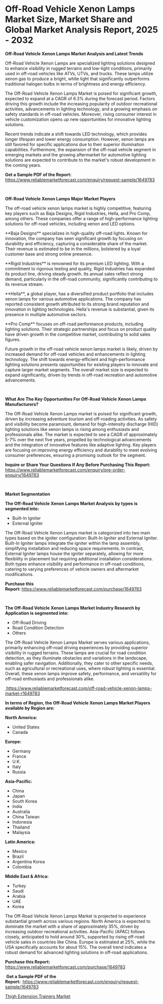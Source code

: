 <p><h1>Off-Road Vehicle Xenon Lamps Market Size, Market Share and Global Market Analysis Report, 2025 - 2032</h1></p><p><strong>Off-Road Vehicle Xenon Lamps Market Analysis and Latest Trends</strong></p>
<p><p>Off-Road Vehicle Xenon Lamps are specialized lighting solutions designed to enhance visibility in rugged terrains and low-light conditions, primarily used in off-road vehicles like ATVs, UTVs, and trucks. These lamps utilize xenon gas to produce a bright, white light that significantly outperforms traditional halogen bulbs in terms of brightness and energy efficiency.</p><p>The Off-Road Vehicle Xenon Lamps Market is poised for significant growth, expected to expand at a CAGR of 6.3% during the forecast period. Factors driving this growth include the increasing popularity of outdoor recreational activities, advancements in lighting technology, and a growing emphasis on safety standards in off-road vehicles. Moreover, rising consumer interest in vehicle customization opens up new opportunities for innovative lighting solutions.</p><p>Recent trends indicate a shift towards LED technology, which provides longer lifespan and lower energy consumption. However, xenon lamps are still favored for specific applications due to their superior illumination capabilities. Furthermore, the expansion of the off-road vehicle segment in emerging markets and the growing aftermarket for automotive lighting solutions are expected to contribute to the market's robust development in the coming years.</p></p>
<p><strong>Get a Sample PDF of the Report:&nbsp;</strong> <a href="https://www.reliablemarketforecast.com/enquiry/request-sample/1649783?utm_campaign=2808&utm_medium=2&utm_source=Github&utm_content=ia&utm_term=26032025&utm_id=off-road-vehicle-xenon-lamps">https://www.reliablemarketforecast.com/enquiry/request-sample/1649783</a></p>
<p>&nbsp;</p>
<p><strong>Off-Road Vehicle Xenon Lamps Major Market Players</strong></p>
<p><p>The off-road vehicle xenon lamps market is highly competitive, featuring key players such as Baja Designs, Rigid Industries, Hella, and Pro Comp, among others. These companies offer a range of high-performance lighting solutions for off-road vehicles, including xenon and LED options.</p><p>**Baja Designs** specializes in high-quality off-road lights. Known for innovation, the company has seen significant growth by focusing on durability and efficiency, capturing a considerable share of the market. Their revenue is estimated to be in the millions, bolstered by a loyal customer base and strong online presence.</p><p>**Rigid Industries** is renowned for its premium LED lighting. With a commitment to rigorous testing and quality, Rigid Industries has expanded its product line, driving steady growth. Its annual sales reflect strong demand, particularly in the off-road community, significantly contributing to its revenue stream.</p><p>**Hella**, a global player, has a diversified product portfolio that includes xenon lamps for various automotive applications. The company has reported consistent growth attributed to its strong brand reputation and innovation in lighting technologies. Hella's revenue is substantial, given its presence in multiple automotive sectors.</p><p>**Pro Comp** focuses on off-road performance products, including lighting solutions. Their strategic partnerships and focus on product quality have driven growth in the competitive market, contributing to solid sales figures.</p><p>Future growth in the off-road vehicle xenon lamps market is likely, driven by increased demand for off-road vehicles and enhancements in lighting technology. The shift towards energy-efficient and high-performance lighting solutions presents opportunities for existing players to innovate and capture larger market segments. The overall market size is expected to expand significantly, driven by trends in off-road recreation and automotive advancements.</p></p>
<p>&nbsp;</p>
<p><strong>What Are The Key Opportunities For Off-Road Vehicle Xenon Lamps Manufacturers?</strong></p>
<p><p>The Off-Road Vehicle Xenon Lamps market is poised for significant growth, driven by increasing adventure tourism and off-roading activities. As safety and visibility become paramount, demand for high-intensity discharge (HID) lighting solutions like xenon lamps is rising among enthusiasts and professionals alike. The market is expected to see a CAGR of approximately 5-7% over the next five years, propelled by technological advancements and the integration of innovative features like adaptive lighting. Key players are focusing on improving energy efficiency and durability to meet evolving consumer preferences, ensuring a promising outlook for the segment.</p></p>
<p><strong>Inquire or Share Your Questions If Any Before Purchasing This Report:</strong> <a href="https://www.reliablemarketforecast.com/enquiry/pre-order-enquiry/1649783?utm_campaign=2808&utm_medium=2&utm_source=Github&utm_content=ia&utm_term=26032025&utm_id=off-road-vehicle-xenon-lamps">https://www.reliablemarketforecast.com/enquiry/pre-order-enquiry/1649783</a></p>
<p>&nbsp;</p>
<p><strong>Market Segmentation</strong></p>
<p><strong>The Off-Road Vehicle Xenon Lamps Market Analysis by types is segmented into:</strong></p>
<p><ul><li>Built-In Igniter</li><li>External Igniter</li></ul></p>
<p><p>The Off-Road Vehicle Xenon Lamps market is categorized into two main types based on the igniter configuration: Built-In Igniter and External Igniter. Built-In Igniter lamps integrate the igniter within the lamp assembly, simplifying installation and reducing space requirements. In contrast, External Igniter lamps house the igniter separately, allowing for more flexibility in placement but requiring additional installation considerations. Both types enhance visibility and performance in off-road conditions, catering to varying preferences of vehicle owners and aftermarket modifications.</p></p>
<p><strong>Purchase this Report:&nbsp;</strong><a href="https://www.reliablemarketforecast.com/purchase/1649783?utm_campaign=2808&utm_medium=2&utm_source=Github&utm_content=ia&utm_term=26032025&utm_id=off-road-vehicle-xenon-lamps">https://www.reliablemarketforecast.com/purchase/1649783</a></p>
<p>&nbsp;</p>
<p><strong>The Off-Road Vehicle Xenon Lamps Market Industry Research by Application is segmented into:</strong></p>
<p><ul><li>Off-Road Driving</li><li>Road Condition Detection</li><li>Others</li></ul></p>
<p><p>The Off-Road Vehicle Xenon Lamps Market serves various applications, primarily enhancing off-road driving experiences by providing superior visibility in rugged terrains. These lamps are crucial for road condition detection, as they illuminate obstacles and variations in the landscape, enabling safer navigation. Additionally, they cater to other specific needs, such as agricultural or recreational uses, where robust lighting is essential. Overall, these xenon lamps improve safety, performance, and versatility for off-road enthusiasts and professionals alike.</p></p>
<p><a href="https://www.reliablemarketforecast.com/off-road-vehicle-xenon-lamps-market-r1649783?utm_campaign=2808&utm_medium=2&utm_source=Github&utm_content=ia&utm_term=26032025&utm_id=off-road-vehicle-xenon-lamps">&nbsp;https://www.reliablemarketforecast.com/off-road-vehicle-xenon-lamps-market-r1649783</a></p>
<p><strong>In terms of Region, the Off-Road Vehicle Xenon Lamps Market Players available by Region are:</strong></p>
<p>
    <p> <strong> North America: </strong>
        <ul>
            <li>United States</li>
            <li>Canada</li>
        </ul>
        </p> 
    <p> <strong> Europe: </strong>
        <ul>
            <li>Germany</li>
            <li>France</li>
            <li>U.K.</li>
            <li>Italy</li>
            <li>Russia</li>
        </ul>
        </p> 
    <p> <strong> Asia-Pacific: </strong>
        <ul>
            <li>China</li>
            <li>Japan</li>
            <li>South Korea</li>
            <li>India</li>
            <li>Australia</li>
            <li>China Taiwan</li>
            <li>Indonesia</li>
            <li>Thailand</li>
            <li>Malaysia</li>
        </ul>
        </p> 
    <p> <strong> Latin America: </strong>
        <ul>
            <li>Mexico</li>
            <li>Brazil</li>
            <li>Argentina Korea</li>
            <li>Colombia</li>
        </ul>
        </p> 
    <p> <strong> Middle East & Africa: </strong>
        <ul>
            <li>Turkey</li>
            <li>Saudi</li>
            <li>Arabia</li>
            <li>UAE</li>
            <li>Korea</li>
        </ul>
    </p>
    </p>
<p><p>The Off-Road Vehicle Xenon Lamps Market is projected to experience substantial growth across various regions. North America is expected to dominate the market with a share of approximately 35%, driven by increasing outdoor recreational activities. Asia-Pacific (APAC) follows closely, anticipated to hold around 30%, supported by rising off-road vehicle sales in countries like China. Europe is estimated at 25%, while the USA specifically accounts for about 15%. The overall trend indicates a robust demand for advanced lighting solutions in off-road applications.</p></p>
<p><strong>Purchase this Report: </strong><a href="https://www.reliablemarketforecast.com/purchase/1649783?utm_campaign=2808&utm_medium=2&utm_source=Github&utm_content=ia&utm_term=26032025&utm_id=off-road-vehicle-xenon-lamps">https://www.reliablemarketforecast.com/purchase/1649783</a></p>
<p>&nbsp;<strong>Get a Sample PDF of the Report:&nbsp;&nbsp;</strong><a href="https://www.reliablemarketforecast.com/enquiry/request-sample/1649783?utm_campaign=2808&utm_medium=2&utm_source=Github&utm_content=ia&utm_term=26032025&utm_id=off-road-vehicle-xenon-lamps">https://www.reliablemarketforecast.com/enquiry/request-sample/1649783</a></p>
<p><strong></strong></p>
<p><p><a href="https://github.com/jenithschijf/Market-Research-Report-List-1/blob/main/thigh-extension-trainers-market.md?utm_campaign=2808&utm_medium=2&utm_source=Github&utm_content=ia&utm_term=26032025&utm_id=off-road-vehicle-xenon-lamps">Thigh Extension Trainers Market</a></p></p>